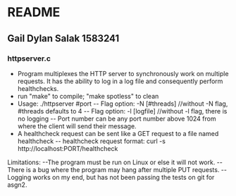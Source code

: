 # README

## Gail Dylan Salak 1583241
### httpserver.c
- Program multiplexes the HTTP server to synchronously work on multiple requests. It has the ability to log in a log file and consequently perform healthchecks.
- run "make" to compile; "make spotless" to clean
- Usage: ./httpserver #port 
-- Flag option: -N [#threads] //without -N flag, #threads defaults to 4
-- Flag option: -l [logfile] //without -l flag, there is no logging
-- Port number can be any port number above 1024 from where the client will send their message.
- A healthcheck request can be sent like a GET request to a file named healthcheck
-- healthcheck request format:
    curl -s http://localhost:PORT/healthcheck

Limitations: 
--The program must be run on Linux or else it will not work. 
--There is a bug where the program may hang after multiple PUT requests.
--Logging works on my end, but has not been passing the tests on git for asgn2.

